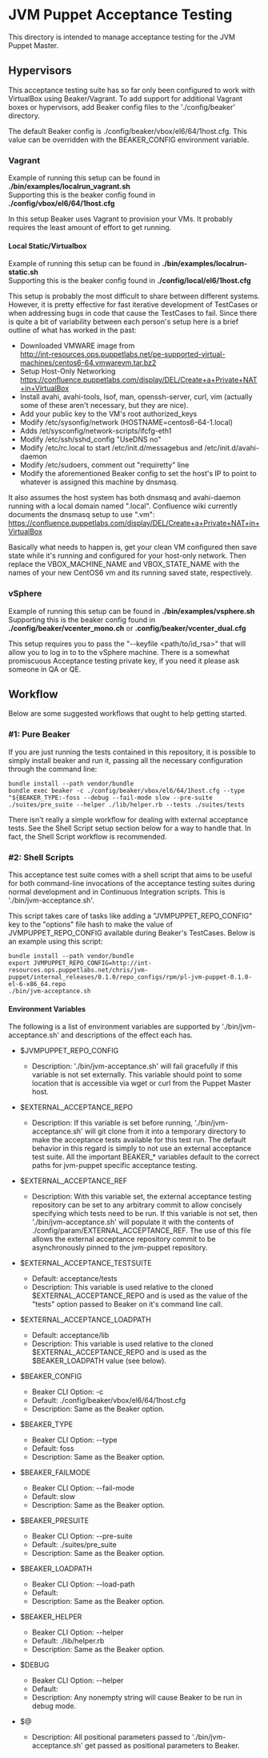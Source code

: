 # JVM Puppet Acceptance Testing

This directory is intended to manage acceptance testing for the JVM Puppet
Master.

## Hypervisors

This acceptance testing suite has so far only been configured to work with
VirtualBox using Beaker/Vagrant. To add support for additional Vagrant boxes or
hypervisors, add Beaker config files to the './config/beaker' directory.  
  
The default Beaker config is ./config/beaker/vbox/el6/64/1host.cfg. This value
can be overridden with the BEAKER_CONFIG environment variable.

### Vagrant
Example of running this setup can be found in **./bin/examples/localrun_vagrant.sh**   
Supporting this is the beaker config found in **./config/vbox/el6/64/1host.cfg**   
  
In this setup Beaker uses Vagrant to provision your VMs. It probably requires
the least amount of effort to get running.

#### Local Static/Virtualbox

Example of running this setup can be found in **./bin/examples/localrun-static.sh**  
Supporting this is the beaker config found in **./config/local/el6/1host.cfg**  
  
This setup is probably the most difficult to share between different systems.
However, it is pretty effective for fast iterative development of TestCases or
when addressing bugs in code that cause the TestCases to fail. Since there is
quite a bit of variability between each person's setup here is a brief outline
of what has worked in the past:

* Downloaded VMWARE image from  
http://int-resources.ops.puppetlabs.net/pe-supported-virtual-machines/centos6-64.vmwarevm.tar.bz2
* Setup Host-Only Networking  
https://confluence.puppetlabs.com/display/DEL/Create+a+Private+NAT+in+VirtualBox
* Install avahi, avahi-tools, lsof, man, openssh-server, curl, vim (actually
some of these aren't necessary, but they are nice).
* Add your public key to the VM's root authorized_keys
* Modify /etc/sysonfig/network (HOSTNAME=centos6-64-1.local)
* Adds /et/sysconfig/network-scripts/ifcfg-eth1
* Modify /etc/ssh/sshd_config "UseDNS no"
* Modify /etc/rc.local to start /etc/init.d/messagebus and /etc/init.d/avahi-daemon
* Modify /etc/sudoers, comment out "requiretty" line
* Modify the aforementioned Beaker config to set the host's IP to point to
whatever is assigned this machine by dnsmasq.

It also assumes the host system has both dnsmasq and avahi-daemon running with
a local domain named ".local". Confluence wiki currently documents the dnsmasq
setup to use ".vm":  
https://confluence.puppetlabs.com/display/DEL/Create+a+Private+NAT+in+VirtualBox

Basically what needs to happen is, get your clean VM configured then save state
while it's running and configured for your host-only network. Then replace the
VBOX_MACHINE_NAME and VBOX_STATE_NAME with the names of your new CentOS6 vm and
its running saved state, respectively. 

### vSphere

Example of running this setup can be found in **./bin/examples/vsphere.sh**  
Supporting this is the beaker config found in **./config/beaker/vcenter_mono.ch**
or **.config/beaker/vcenter_dual.cfg**  
  
This setup requires you to pass the "--keyfile <path/to/id_rsa>" that will
allow you to log in to to the vSphere machine. There is a somewhat promiscuous
Acceptance testing private key, if you need it please ask someone in QA or QE.

## Workflow

Below are some suggested workflows that ought to help getting started.

### #1: Pure Beaker

If you are just running the tests contained in this repository, it is possible
to simply install beaker and run it, passing all the necessary configuration
through the command line:

    bundle install --path vendor/bundle
    bundle exec beaker -c ./config/beaker/vbox/el6/64/1host.cfg --type "${BEAKER_TYPE:-foss --debug --fail-mode slow --pre-suite ./suites/pre_suite --helper ./lib/helper.rb --tests ./suites/tests

There isn't really a simple workflow for dealing with external acceptance tests.
See the Shell Script setup section below for a way to handle that. In fact, the
Shell Script workflow is recommended.

### #2: Shell Scripts

This acceptance test suite comes with a shell script that aims to be useful for
both command-line invocations of the acceptance testing suites during normal
development and in Continuous Integration scripts. This is
'./bin/jvm-acceptance.sh'.

This script takes care of tasks like adding a "JVMPUPPET_REPO_CONFIG" key to the
"options" file hash to make the value of JVMPUPPET_REPO_CONFIG available during
Beaker's TestCases. Below is an example using this script:

    bundle install --path vendor/bundle
    export JVMPUPPET_REPO_CONFIG=http://int-resources.ops.puppetlabs.net/chris/jvm-puppet/internal_releases/0.1.0/repo_configs/rpm/pl-jvm-puppet-0.1.0-el-6-x86_64.repo
    ./bin/jvm-acceptance.sh

#### Environment Variables
The following is a list of environment variables are supported by
'./bin/jvm-acceptance.sh' and descriptions of the effect each has.


* $JVMPUPPET_REPO_CONFIG 
  * Description: './bin/jvm-acceptance.sh' will fail gracefully if this variable
is not set externally. This variable should point to some location that is
accessible via wget or curl from the Puppet Master host.

* $EXTERNAL_ACCEPTANCE_REPO 
  * Description: If this variable is set before running,
'./bin/jvm-acceptance.sh' will git clone from it into a temporary directory to
make the acceptance tests available for this test run. The default behavior in
this regard is simply to not use an external acceptance test suite. All the
important BEAKER_* variables default to the correct paths for jvm-puppet
specific acceptance testing.

* $EXTERNAL_ACCEPTANCE_REF 
  * Description: With this variable set, the external acceptance testing
repository can be set to any arbitrary commit to allow concisely specifying
which tests need to be run. If this variable is not set, then
'./bin/jvm-acceptance.sh' will populate it with the contents of
./config/param/EXTERNAL_ACCEPTANCE_REF. The use of this file allows the external
acceptance repository commit to be asynchronously pinned to the jvm-puppet
repository.

* $EXTERNAL_ACCEPTANCE_TESTSUITE 
  * Default: acceptance/tests
  * Description: This variable is used relative to the cloned
$EXTERNAL_ACCEPTANCE_REPO and is used as the value of the "tests" option passed
to Beaker on it's command line call.

* $EXTERNAL_ACCEPTANCE_LOADPATH 
  * Default: acceptance/lib
  * Description: This variable is used relative to the cloned
$EXTERNAL_ACCEPTANCE_REPO and is used as the $BEAKER_LOADPATH value (see below).

* $BEAKER_CONFIG 
  * Beaker CLI Option: -c 
  * Default: ./config/beaker/vbox/el6/64/1host.cfg 
  * Description: Same as the Beaker option.

* $BEAKER_TYPE 
  * Beaker CLI Option: --type 
  * Default: foss 
  * Description: Same as the Beaker option.

* $BEAKER_FAILMODE 
  * Beaker CLI Option: --fail-mode 
  * Default: slow 
  * Description: Same as the Beaker option.

* $BEAKER_PRESUITE 
  * Beaker CLI Option: --pre-suite 
  * Default: ./suites/pre_suite 
  * Description: Same as the Beaker option.

* $BEAKER_LOADPATH 
  * Beaker CLI Option: --load-path 
  * Default: 
  * Description: Same as the Beaker option.

* $BEAKER_HELPER 
  * Beaker CLI Option: --helper 
  * Default: ./lib/helper.rb 
  * Description: Same as the Beaker option.

* $DEBUG 
  * Beaker CLI Option: --helper 
  * Default:  
  * Description: Any nonempty string will cause Beaker to be run in debug mode.

* $@ 
  * Description: All positional parameters passed to './bin/jvm-acceptance.sh'
get passed as positional parameters to Beaker.

